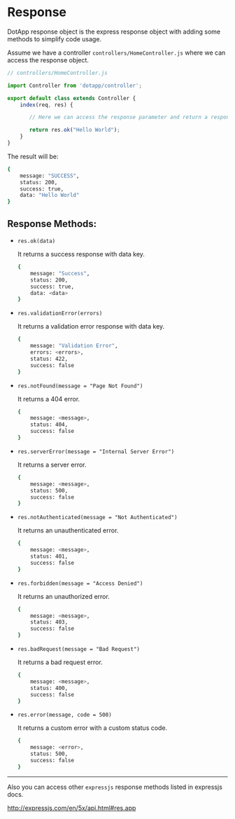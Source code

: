 # Response

DotApp response object is the express response object with adding some methods to simplify code usage.

Assume we have a controller `controllers/HomeController.js` where we can access the response object.

``` javascript
// controllers/HomeController.js

import Controller from 'dotapp/controller';

export default class extends Controller {
    index(req, res) {

       // Here we can access the response parameter and return a response

       return res.ok("Hello World");
    }
}
```
The result will be:
``` bash
{
    message: "SUCCESS",
    status: 200,
    success: true,
    data: "Hello World"
}
```

## Response Methods:

- `res.ok(data)`

    It returns a success response with data key.

    ``` bash
    {
        message: "Success",
        status: 200,
        success: true,
        data: <data>
    }
    ```

- `res.validationError(errors)`

    It returns a validation error response with data key.

    ``` bash
    {
        message: "Validation Error",
        errors: <errors>,
        status: 422,
        success: false
    }
    ```

- `res.notFound(message = "Page Not Found")`

    It returns a 404 error.

    ``` bash
    {
        message: <message>,
        status: 404,
        success: false
    }
    ```

- `res.serverError(message = "Internal Server Error")`

    It returns a server error.

    ``` bash
    {
        message: <message>,
        status: 500,
        success: false
    }
    ```

- `res.notAuthenticated(message = "Not Authenticated")`

    It returns an unauthenticated error.

    ``` bash
    {
        message: <message>,
        status: 401,
        success: false
    }
    ```

- `res.forbidden(message = "Access Denied")`

    It returns an unauthorized error.

    ``` bash
    {
        message: <message>,
        status: 403,
        success: false
    }
    ```


- `res.badRequest(message = "Bad Request")`

    It returns a bad request error.

    ``` bash
    {
        message: <message>,
        status: 400,
        success: false
    }
    ```

- `res.error(message, code = 500)`

    It returns a custom error with a custom status code.

    ``` bash
    {
        message: <error>,
        status: 500,
        success: false
    }
    ```

---

Also you can access other `expressjs` response methods listed in expressjs docs.

http://expressjs.com/en/5x/api.html#res.app
